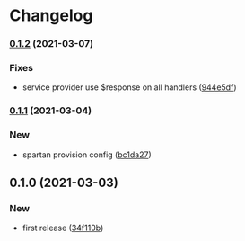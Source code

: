 # Changelog
### [0.1.2](https://github.com/spartan/error/compare/v0.1.1...v0.1.2) (2021-03-07)


### Fixes

* service provider use $response on all handlers ([944e5df](https://github.com/spartan/error/commit/944e5df2eb0e50f2370c9674388508d70c9fed51))

### [0.1.1](https://github.com/spartan/error/compare/v0.1.0...v0.1.1) (2021-03-04)


### New

* spartan provision config ([bc1da27](https://github.com/spartan/error/commit/bc1da274ec0f3086206f82cb49188db974f3ac92))

## 0.1.0 (2021-03-03)


### New

* first release ([34f110b](https://github.com/spartan/error/commit/34f110b2fc1a3f977c14aeba6bcc7a4d74fc5ff3))
